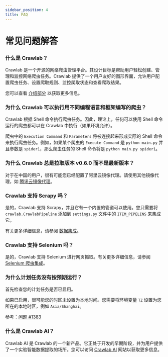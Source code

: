 ```yaml
---
sidebar_position: 4
title: FAQ
---
```


# 常见问题解答

### 什么是 Crawlab？

Crawlab 是一个开源的网络爬虫管理平台。其设计目标是帮助用户轻松创建、管理和监控网络爬虫任务。Crawlab 提供了一个用户友好的图形界面，允许用户配置爬虫任务、设置爬取规则、监控爬取状态和查看爬取结果。

您可以查看 [介绍部分](./introduction.md) 以获取更多信息。

### 为什么 Crawlab 可以执行用不同编程语言和框架编写的爬虫？

Crawlab 根据 Shell 命令执行爬虫任务。因此，理论上，任何可以使用 Shell 命令运行的爬虫都可以在 Crawlab 中执行（如果环境允许）。

爬虫中的 `Execution Command` 和 `Parameters` 将被连接起来形成实际的 Shell 命令来执行爬虫任务。例如，如果某个爬虫的 `Execute Command` 是 `python main.py` 并且参数是 `spider1`，那么爬虫任务的 Shell 命令将是 `python main.py spider1`。

### 为什么 Crawlab 总是拉取版本 v0.6.0 而不是最新版本？

对于在中国的用户，很有可能您已经配置了阿里云镜像代理。请使用其他镜像代理，如 [腾讯云镜像代理](https://mirror.ccs.tencentyun.com)。

### Crawlab 支持 Scrapy 吗？

是的，Crawlab 支持 Scrapy，并且它有一个内置的管道可以使用。您只需要将 `crawlab.CrawlabPipeline` 添加到 `settings.py` 文件中的 `ITEM_PIPELINS` 来集成它。

有关更多详细信息，请参阅 [数据集成](./guides/data-integration)。

### Crawlab 支持 Selenium 吗？

是的，Crawlab 支持 Selenium 进行网页抓取。有关更多详细信息，请参阅 [Selenium 爬虫集成](./examples/selenium)。

### 为什么计划任务没有按预期运行？

首先检查您的计划任务是否已启用。

如果已启用，很可能您的时区未设置为本地时间。您需要将环境变量 `TZ` 设置为您所在的本地时区，例如 `Asia/Shanghai`。

参考：[问题 #1383](https://github.com/crawlab-team/crawlab/issues/1383#issuecomment-1694423534)

### 什么是 Crawlab AI？

Crawlab AI 是 Crawlab 的一个新产品。它正处于开发的早期阶段，并为用户提供了一个实验智能数据提取的场所。您可以访问 [Crawlab AI](https://ai.crawlab.io) 网站以获取更多信息。